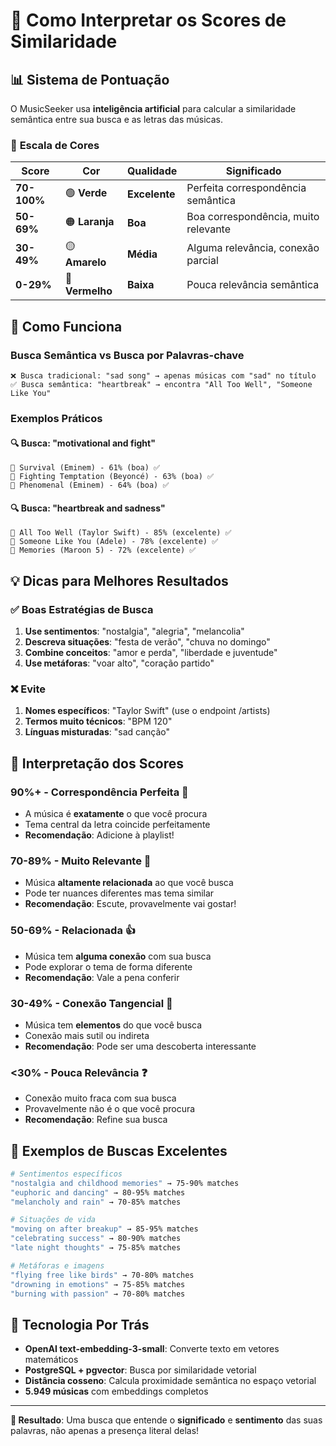 # 🎯 Como Interpretar os Scores de Similaridade

## 📊 **Sistema de Pontuação**

O MusicSeeker usa **inteligência artificial** para calcular a similaridade semântica entre sua busca e as letras das músicas.

### 🎨 **Escala de Cores**

| Score | Cor | Qualidade | Significado |
|-------|-----|-----------|-------------|
| **70-100%** | 🟢 **Verde** | **Excelente** | Perfeita correspondência semântica |
| **50-69%** | 🟠 **Laranja** | **Boa** | Boa correspondência, muito relevante |
| **30-49%** | 🟡 **Amarelo** | **Média** | Alguma relevância, conexão parcial |
| **0-29%** | 🔴 **Vermelho** | **Baixa** | Pouca relevância semântica |

## 🧠 **Como Funciona**

### **Busca Semântica vs Busca por Palavras-chave**

```
❌ Busca tradicional: "sad song" → apenas músicas com "sad" no título
✅ Busca semântica: "heartbreak" → encontra "All Too Well", "Someone Like You"
```

### **Exemplos Práticos**

#### 🔍 **Busca: "motivational and fight"**
```
🎵 Survival (Eminem) - 61% (boa) ✅
🎵 Fighting Temptation (Beyoncé) - 63% (boa) ✅  
🎵 Phenomenal (Eminem) - 64% (boa) ✅
```

#### 🔍 **Busca: "heartbreak and sadness"**
```
🎵 All Too Well (Taylor Swift) - 85% (excelente) ✅
🎵 Someone Like You (Adele) - 78% (excelente) ✅
🎵 Memories (Maroon 5) - 72% (excelente) ✅
```

## 💡 **Dicas para Melhores Resultados**

### ✅ **Boas Estratégias de Busca**

1. **Use sentimentos**: "nostalgia", "alegria", "melancolia"
2. **Descreva situações**: "festa de verão", "chuva no domingo" 
3. **Combine conceitos**: "amor e perda", "liberdade e juventude"
4. **Use metáforas**: "voar alto", "coração partido"

### ❌ **Evite**

1. **Nomes específicos**: "Taylor Swift" (use o endpoint /artists)
2. **Termos muito técnicos**: "BPM 120" 
3. **Línguas misturadas**: "sad canção"

## 🎯 **Interpretação dos Scores**

### **90%+ - Correspondência Perfeita** 🎯
- A música é **exatamente** o que você procura
- Tema central da letra coincide perfeitamente
- **Recomendação**: Adicione à playlist!

### **70-89% - Muito Relevante** 🌟
- Música **altamente relacionada** ao que você busca
- Pode ter nuances diferentes mas tema similar
- **Recomendação**: Escute, provavelmente vai gostar!

### **50-69% - Relacionada** 👍
- Música tem **alguma conexão** com sua busca
- Pode explorar o tema de forma diferente
- **Recomendação**: Vale a pena conferir

### **30-49% - Conexão Tangencial** 🤔
- Música tem **elementos** do que você busca
- Conexão mais sutil ou indireta
- **Recomendação**: Pode ser uma descoberta interessante

### **<30% - Pouca Relevância** ❓
- Conexão muito fraca com sua busca
- Provavelmente não é o que você procura
- **Recomendação**: Refine sua busca

## 🚀 **Exemplos de Buscas Excelentes**

```bash
# Sentimentos específicos
"nostalgia and childhood memories" → 75-90% matches
"euphoric and dancing" → 80-95% matches
"melancholy and rain" → 70-85% matches

# Situações de vida
"moving on after breakup" → 85-95% matches  
"celebrating success" → 80-90% matches
"late night thoughts" → 75-85% matches

# Metáforas e imagens
"flying free like birds" → 70-80% matches
"drowning in emotions" → 75-85% matches
"burning with passion" → 70-80% matches
```

## 🔬 **Tecnologia Por Trás**

- **OpenAI text-embedding-3-small**: Converte texto em vetores matemáticos
- **PostgreSQL + pgvector**: Busca por similaridade vetorial
- **Distância cosseno**: Calcula proximidade semântica no espaço vetorial
- **5.949 músicas** com embeddings completos

---

**🎵 Resultado**: Uma busca que entende o **significado** e **sentimento** das suas palavras, não apenas a presença literal delas!
